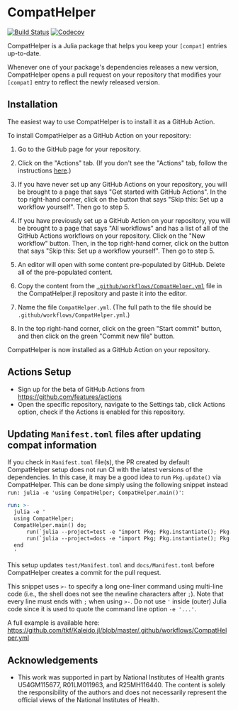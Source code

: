 # CompatHelper

[![Build Status](https://travis-ci.com/bcbi/CompatHelper.jl.svg?branch=master)](https://travis-ci.com/bcbi/CompatHelper.jl)
[![Codecov](https://codecov.io/gh/bcbi/CompatHelper.jl/branch/master/graph/badge.svg)](https://codecov.io/gh/bcbi/CompatHelper.jl)

CompatHelper is a Julia package that helps you keep your `[compat]` entries up-to-date.

Whenever one of your package's dependencies releases a new version, CompatHelper opens a pull request on your repository that modifies your `[compat]` entry to reflect the newly released version.

## Installation

The easiest way to use CompatHelper is to install it as a GitHub Action.

To install CompatHelper as a GitHub Action on your repository:

1. Go to the GitHub page for your repository.


2. Click on the "Actions" tab. (If you don't see the "Actions" tab, follow the instructions [here](#actions-setup).)
3. If you have never set up any GitHub Actions on your repository, you will be brought to a page that says "Get started with GitHub Actions". In the top right-hand corner, click on the button that says "Skip this: Set up a workflow yourself". Then go to step 5.
4. If you have previously set up a GitHub Action on your repository, you will be brought to a page that says "All workflows" and has a list of all of the GitHub Actions workflows on your repository. Click on the "New workflow" button. Then, in the top right-hand corner, click on the button that says "Skip this: Set up a workflow yourself". Then go to step 5.
5. An editor will open with some content pre-populated by GitHub. Delete all of the pre-populated content.
6. Copy the content from the [`.github/workflows/CompatHelper.yml`](.github/workflows/CompatHelper.yml) file in the CompatHelper.jl repository and paste it into the editor.
7. Name the file `CompatHelper.yml`. (The full path to the file should be `.github/workflows/CompatHelper.yml`.)
8. In the top right-hand corner, click on the green "Start commit" button, and then click on the green "Commit new file" button.

CompatHelper is now installed as a GitHub Action on your repository.


## Actions Setup
* Sign up for the beta of GitHub Actions from https://github.com/features/actions 
* Open the specific repository, navigate to the Settings tab, click Actions option, check if the Actions is enabled for this repository.


## Updating `Manifest.toml` files after updating compat information

If you check in `Manifest.toml` file(s), the PR created by default CompatHelper setup does not run CI with the latest versions of the dependencies.  In this case, it may be a good idea to run `Pkg.update()` via CompatHelper.  This can be done simply using the following snippet instead `run: julia -e 'using CompatHelper; CompatHelper.main()'`:

```yaml
run: >-
  julia -e '
  using CompatHelper;
  CompatHelper.main() do;
      run(`julia --project=test -e "import Pkg; Pkg.instantiate(); Pkg.update()"`);
      run(`julia --project=docs -e "import Pkg; Pkg.instantiate(); Pkg.update()"`);
  end
  '
```

This setup updates `test/Manifest.toml` and `docs/Manifest.toml` before CompatHelper creates a commit for the pull request.

This snippet uses `>-` to specify a long one-liner command using multi-line code (i.e., the shell does not see the newline characters after `;`).  Note that every line must ends with `;` when using `>-`.  Do not use `'` inside (outer) Julia code since it is used to quote the command line option `-e '...'`.

A full example is available here: https://github.com/tkf/Kaleido.jl/blob/master/.github/workflows/CompatHelper.yml

## Acknowledgements

- This work was supported in part by National Institutes of Health grants U54GM115677, R01LM011963, and R25MH116440. The content is solely the responsibility of the authors and does not necessarily represent the official views of the National Institutes of Health.
